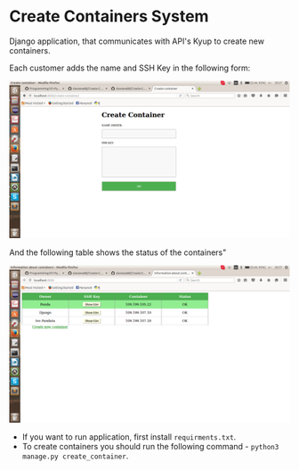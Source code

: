 # Create Containers System

Django application, that communicates with API's Kyup to create new containers. 

Each customer adds the name and SSH Key in the following form:

![create_form](screenshots/create_form.png)

And the following table shows the status of the containers"

![table](screenshots/table.png)


* If you want to run application, first install `requirments.txt`.
* To create containers you should run the following command - `python3 manage.py create_container`.